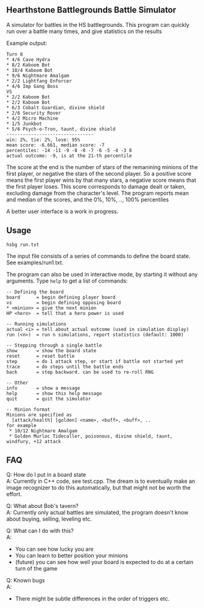 Hearthstone Battlegrounds Battle Simulator
-----------------------------------------

A simulator for battles in the HS battlegrounds.
This program can quickly run over a battle many times, and give statistics on the results

Example output:

    Turn 8
    * 4/6 Cave Hydra
    * 8/2 Kaboom Bot
    * 10/4 Kaboom Bot
    * 9/6 Nightmare Amalgam
    * 2/2 Lightfang Enforcer
    * 4/6 Imp Gang Boss
    VS
    * 2/2 Kaboom Bot
    * 2/2 Kaboom Bot
    * 6/3 Cobalt Guardian, divine shield
    * 2/6 Security Rover
    * 4/2 Micro Machine
    * 1/5 Junkbot
    * 5/6 Psych-o-Tron, taunt, divine shield
    --------------------------------
    win: 2%, tie: 2%, lose: 95%
    mean score: -6.661, median score: -7
    percentiles: -14 -11 -9 -8 -8 -7 -6 -5 -4 -3 8
    actual outcome: -9, is at the 21-th percentile

The score at the end is the number of stars of the remanining minions of the first player, or negative the stars of the second player.
So a positive score means the first player wins by that many stars, a negative score means that the first player loses.
This score corresponds to damage dealt or taken, excluding damage from the character's level.
The program reports mean and median of the scores, and the 0%, 10%, .., 100% percentiles

A better user interface is a work in progress.


Usage
----

    hsbg run.txt

The input file consists of a series of commands to define the board state. See examples/run1.txt.

The program can also be used in interactive mode, by starting it without any arguments. Type `help` to get a list of commands:

    -- Defining the board
    board      = begin defining player board
    vs         = begin defining opposing board
    * <minion> = give the next minion
    HP <hero>  = tell that a hero power is used

    -- Running simulations
    actual <i> = tell about actual outcome (used in simulation display)
    run (<n>)  = run n simulations, report statistics (default: 1000)

    -- Stepping through a single battle
    show       = show the board state
    reset      = reset battle
    step       = do 1 attack step, or start if battle not started yet
    trace      = do steps until the battle ends
    back       = step backward. can be used to re-roll RNG
    
    -- Other
    info       = show a message
    help       = show this help message
    quit       = quit the simulator
    
    -- Minion format
    Minions are specified as
      [attack/health] [golden] <name>, <buff>, <buff>, ..
    for example
     * 10/12 Nightmare Amalgam
     * Golden Murloc Tidecaller, poisonous, divine shield, taunt, windfury, +12 attack

FAQ
----

Q: How do I put in a board state  
A: Currently in C++ code, see test.cpp.
The dream is to eventually make an image recognizer to do this automatically, but that might not be worth the effort.

Q: What about Bob's tavern?  
A: Currently only actual battles are simulated, the program doesn't know about buying, selling, leveling etc.

Q: What can I do with this?  
A: 
* You can see how lucky you are
* You can learn to better position your minions
* (future) you can see how well your board is expected to do at a certain turn of the game

Q: Known bugs  
A:
* There might be subtle differences in the order of triggers etc.

